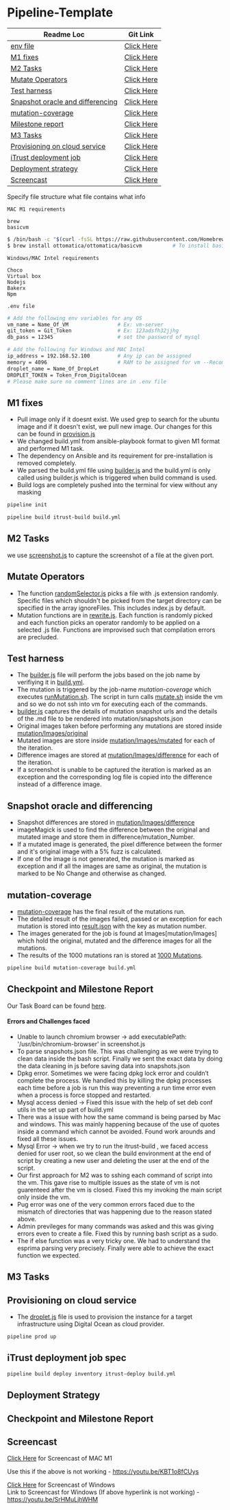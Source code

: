 # Pipeline-Template
| Readme Loc | Git Link |
| ----- | ----- |
| [env file](#env_file) |[Click Here](#env_file) |
| [M1 fixes](#m1_tag) | [Click Here](/lib/build.yml) |
| [M2 Tasks ](#m2_tag) | [Click Here](/lib/build.yml) |
| [Mutate Operators](#mutate_tag) | [Click Here](/mutation/rewrite.js) |
| [Test harness](#harness_tag) | [Click Here](/mutation/mutate.sh) |
| [Snapshot oracle and differencing](#diff_tag) | [Click Here](/mutation/mutate.sh) |
| [mutation-coverage](#mutatecoverage_tag) | [Click Here](/mutation/mutationcoverage.txt) |
| [ Milestone report ](#milestone_tag) | [Click Here](#milestone_tag) |
| [M3 Tasks ](#m3_tag) | [Click Here](/lib/build.yml) |
| [Provisioning on cloud service](#provision_tag) | [Click Here](/mutation/rewrite.js) |
| [iTrust deployment job](#deployment_tag) | [Click Here](/mutation/rewrite.js) |
| [Deployment strategy](#strategy_tag) | [Click Here](/mutation/rewrite.js) |
| [Screencast ](#screencast_tag) | [Click Here](#screencast_tag)



Specify file structure what file contains what info



```MAC M1 requirements```

```text
brew
basicvm
```

``` bash
$ /bin/bash -c "$(curl -fsSL https://raw.githubusercontent.com/Homebrew/install/HEAD/install.sh)" # To install brew
$ brew install ottomatica/ottomatica/basicvm          # To install basicvm
```

```Windows/MAC Intel requirements```

```text
Choco
Virtual box
Nodejs
Bakerx
Npm
```

<a name = "env_file"></a>

```.env file```
```bash
# Add the following env variables for any OS
vm_name = Name_Of_VM                # Ex: vm-server
git_token = Git_Token               # Ex: 123adsfh32jjhg
db_pass = 12345                     # set the password of mysql 

# Add the following for Windows and MAC Intel
ip_address = 192.168.52.100         # Any ip can be assigned
memory = 4096                       # RAM to be assigned for vm --Recommended to use atleast 4GB
droplet_name = Name_Of_DropLet
DROPLET_TOKEN = Token_From_DigitalOcean
# Please make sure no comment lines are in .env file
```
<a name = "m1_tag"></a>
## M1 fixes
 * Pull image only if it doesnt exist. We used grep to search for the ubuntu image and if it doesn't exist, we pull new image. Our changes for this can be found in [provision.js](/lib/provision.js)
* We changed build.yml from ansible-playbook format to given M1 format and performed M1 task.
* The dependency on Ansible and its requirement for pre-installation is removed completely.
* We parsed the build.yml file using [builder.js](/lib/builder.js) and the build.yml is only called using builder.js which is triggered when build command is used.
* Build logs are completely pushed into the terminal for view without any masking

```bash
pipeline init
```

```bash
pipeline build itrust-build build.yml
```

<a name = "m2_tag"></a>

## M2 Tasks
we use [screenshot.js](/mutation/screenshot.js) to capture the screenshot of a file at the given port.

<a name = "mutate_tag"></a>

## Mutate Operators
* The function [randomSelector.js](mutation/randomSelector.js) picks a file with .js extension randomly. Specific files which shouldn't be picked from the target directory can be specified in the array ignoreFiles. This includes index.js by default.
* Mutation functions are in [rewrite.js](/mutation/rewrite.js). Each function is randomly picked and each function picks an operator randomly to be applied on a selected .js file. Functions are improvised such that compilation errors are precluded.

<a name = "harness_tag"></a>

## Test harness
* The [builder.js](/lib/builder.js) file will perform the jobs based on the job name by verifiying it in [build.yml](lib/build.yml).
* The mutation is triggered by the job-name *mutation-coverage* which executes [runMutation.sh](lib/runMutation.js). The script in turn calls [mutate.sh](mutation/mutate.sh) inside the vm and so we do not ssh into vm for executing each of the commands.
* [builder.js](lib/builder.js) captures the details of mutation snapshot urls and the details of the .md file to be rendered into mutation/snapshots.json
* Original images taken before performing any mutations are stored inside [mutation/Images/original](/mutation/Images/original/)
* Mutated images are store inside [mutation/Images/mutated](/mutation/Images/mutated/) for each of the iteration.
* Difference images are stored at [mutation/Images/difference](/mutation/Images/difference/) for each of the iteration.
* If a screenshot is unable to be captured the iteration is marked as an exception and the corresponding log file is copied into the difference instead of a difference image.

<a name = "diff_tag"></a>

## Snapshot oracle and differencing
* Snapshot differences are stored in [mutation/Images/difference](/mutation/Images/difference/) 
* imageMagick is used to find the difference between the original and mutated image and store them in difference/mutation_Number.
* If a mutated image is generated, the pixel difference between the former and it's original image with a 5% fuzz is calculated.
* If one of the image is not generated, the mutation is marked as exception and if all the images are same as original, the mutation is marked to be No Change and otherwise as changed.

<a name = "mutatecoverage_tag"></a>

## mutation-coverage
* [mutation-coverage](/mutation/mutationCoverage.txt) has the final result of the mutations run.
* The detailed result of the images failed, passed or an exception for each mutation is stored into [result.json](/mutation/result.json) with the key as mutation number.
* The images generated for the job is found at Images[mutation/Images] which hold the original, mutated and the difference images for all the mutations.
* The results of the 1000 mutations ran is stored at [1000 Mutations](/1000%20Mutations). 

```bash
pipeline build mutation-coverage build.yml
```


<a name = "milestone_tag"></a>

## Checkpoint and Milestone Report

Our Task Board can be found [here](https://github.ncsu.edu/CSC-DevOps-S22/DEVOPS-14/projects/2).

#### Errors and Challenges faced
* Unable to launch chromium browser -> add executablePath: '/usr/bin/chromium-browser' in screenshot.js  </br>
* To parse snapshots.json file. This was challenging as we were trying to clean data inside the bash script. Finally we sent the exact data by doing the data cleaning in js before saving data into snapshots.json
* Dpkg error. Sometimes we were facing dpkg lock error and couldn’t complete the process. We handled this by killing the dpkg processes each time before a job is run this way preventing a run time error even when a process is force stopped and restarted.
* Mysql access denied -> Fixed this issue with the help of set deb conf utils in the set up part of build.yml
* There was a issue with how the same command is being parsed by Mac and windows. This was mainly happening because of the use of quotes inside a command which cannot be avoided. Found work arounds and fixed all these issues.
* Mysql Error -> when we try to run the itrust-build , we faced access denied for user root, so we clean the build environment at the end of script by creating a new user and deleting the user at the end of the script.
* Our first approach for M2 was to sshing each command of script into the vm. This gave rise to multiple issues as the state of vm is not guarenteed after the vm is closed. Fixed this my invoking the main script only inside the vm.
* Pug error was one of the very common errors faced due to the mismatch of directories that was happening due to the reason stated above.
* Admin previleges for many commands was asked and this was giving errors even to create a file. Fixed this by running bash script as a sudo.
* The if else function was a very tricky one. We had to understand the esprima parsing very precisely. Finally were able to achieve the exact function we expected.



<a name = "m3_tag"></a>
## M3 Tasks

<a name = "provision_tag"></a>
## Provisioning on cloud service
* The [droplet.js](/lib/droplet.js) file is used to provision the instance for a target infrastructure using Digital Ocean as cloud provider. 


```bash
pipeline prod up
```

<a name = "deployment_tag"></a>
## iTrust deployment job spec

```bash
pipeline build deploy inventory itrust-deploy build.yml
```

<a name = "strategy_tag"></a>
## Deployment Strategy

<a name = "provision_tag"></a>
## Checkpoint and Milestone Report



<a name = "screencast_tag"></a>
## Screencast 
[Click Here](https://youtu.be/KBT1o8fCUys) for Screencast of MAC M1

Use this if the above is not working - https://youtu.be/KBT1o8fCUys

[Click Here](https://youtu.be/SrHMuLjhWHM) for Screencast of Windows
<br>
Link to Screencast for Windows (If above hyperlink is not working) - https://youtu.be/SrHMuLjhWHM
